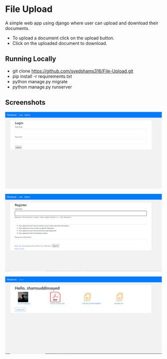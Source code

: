 
# File Upload

A simple web app using django where user can upload 
and download their documents.

- To upload a document click on the upload button.
- Click on the uploaded document to download.

## Running Locally

- git clone https://github.com/syedshams316/File-Upload.git
- pip install -r requirements.txt
- python manage.py migrate
- python manage.py runserver

## Screenshots

![Login Page](/screenshots/login.png "Login Page")

![Signup Page](/screenshots/register.png "Register")

![Home Page](/screenshots/home.png "Home page")